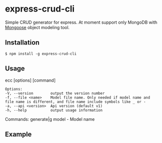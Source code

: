 # express-crud-cli

Simple CRUD generator for express. At moment support only MongoDB with [Mongoose](https://github.com/Automattic/mongoose) object modeling tool.

## Installation

    $ npm install -g express-crud-cli
    
## Usage

ecc [options] [command]
    
    Options:
    -V, --version        output the version number
    -f, --file <name>    Model file name. Only needed if model name and file name is different, and file name include symbols like _ or -
    -a, --api <version>  Api version (default v1)
    -h, --help           output usage information

Commands:
  generate|g <model>   model - Model name


## Example
